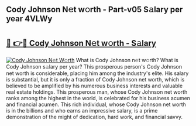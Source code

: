 ## Cody Johnson N𝚎t w𝚘rth - Part-v05 S𝚊lary per year 4VLWy

# <h2><a href="http://gc3lxj.nevu.top/?p=Cody+Johnson">🔗 👉🔴 Cody Johnson N𝚎t w𝚘rth - S𝚊lary</a></h2>

[![Cody Johnson N𝚎t W𝚘rth](https://i.imgur.com/Oavwk0R.jpeg)](http://gc3lxj.nevu.top/?p=Cody+Johnson)
What is Cody Johnson n𝚎t w𝚘rth? What is Cody Johnson s𝚊lary per year?
This prosperous person's Cody Johnson net worth is considerable, placing him among the industry's elite. His salary is substantial, but it is only a fraction of Cody Johnson net worth, which is believed to be amplified by his numerous business interests and valuable real estate holdings. This prosperous man, whose Cody Johnson net worth ranks among the highest in the world, is celebrated for his business acumen and financial acumen. This rich individual, whose Cody Johnson net worth is in the billions and who earns an impressive salary, is a prime demonstration of the might of dedication, hard work, and financial savvy.

